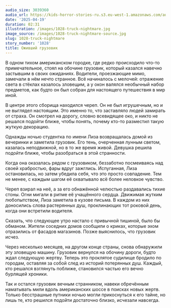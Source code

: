 ```yaml
---
audio_size: 3039360
audio_url: https://kids-horror-stories-ru.s3.eu-west-1.amazonaws.com/audio/1028-truck-nightmare.mp3
date: '2025-04-19'
duration: 02:31
illustration: /images/1028-truck-nightmare.jpg
image_source: /images/1028-truck-nightmare-source.jpg
slug: 1028-truck-nightmare
story_number: '1028'
title: Оживший грузовик
---
```


В одном тихом американском городке, где редко происходило что-то примечательное, стоял на обочине грузовик, который казался навечно застывшим в своих ожиданиях. Водители, проезжающие мимо, замечали в нём нечто странное. Всё начиналось с мелочей: отражение света в стёклах казалось зловещим, а у окон валялся необычный набор предметов, как будто он был собран для настоящего путешествия в мир иной.

В центре этого сборища находился череп. Он не был игрушечным, но и не выглядел настоящим. Это именно то, что заставляло людей замирать от страха. Он смотрел на дорогу, словно всевидящее око, и никто не решался подойти ближе, чтобы понять, почему кто-то разместил такую жуткую декорацию.

Однажды ночью студентка по имени Лиза возвращалась домой из вечеринки и заметила грузовик. Его тень, очерченная лунным светом, казалась неподвижной, но в то же время живой. Девушка решила подойти ближе, чтобы разобраться в этой странности.

Когда она оказалась рядом с грузовиком, беззаботно посмеиваясь над своей храбростью, фары вдруг зажглись. Испуганная, Лиза остановилась, но затем убедила себя, что это просто совпадение. Тем не менее, с каждым шагом её охватывало всё более неловкое чувство.

Череп взирал на неё, а за его обнажённой челюстью раздавались тихие стоны. Огни мигали в ритме её учащённого сердца. Движимая жутким любопытством, Лиза заметила в кузове письма. В каждом из них доносились слова растерянных душ, проклинающих тот роковой день, когда они встретили водителя.

Сказать, что следующее утро настало с привычной тишиной, было бы обманом. Жители соседних домов сообщили о криках, которые эхом отразились от фасадов магазинов. Позже выяснилось, что грузовик исчез.

Через несколько месяцев, на другом конце страны, снова обнаружили эту зловещую машину. Грузовик вернулся на обочину дороги, будто ждал следующую жертву. Теперь это проклятое судилище бродило по городам, оставляя за собой след из историй потерянных душ. Каждый, кто решался взглянуть поближе, становился частью его вечно бурлящей хроники.

Так и остался грузовик вечным странником, навеки обречённым наматывать мили вдоль американских шоссе в поисках новых жертв. Только бесстрашные путники ночью могли прикоснуться к его тайне, но лишь те, кто решился подойти достаточно близко, исчезали навсегда.